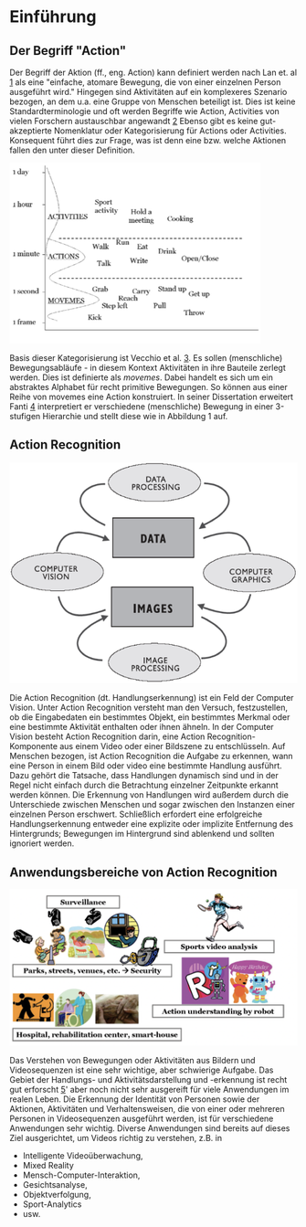 # Einführung

## Der Begriff "Action"

Der Begriff der Aktion (ff., eng. Action) kann definiert werden nach Lan et. al [1](https://proceedings.neurips.cc/paper/2012/file/c399862d3b9d6b76c8436e924a68c45b-Paper.pdf) als eine "einfache, atomare Bewegung, die von einer einzelnen Person ausgeführt wird." Hingegen sind Aktivitäten auf ein komplexeres Szenario bezogen, an dem u.a. eine Gruppe von Menschen beteiligt ist. Dies ist keine Standardterminologie und oft werden Begriffe wie Action, Activities von vielen Forschern austauschbar angewandt [2](https://www.sciencedirect.com/science/article/pii/S1077314206001263)
Ebenso gibt es keine gut-akzeptierte Nomenklatur oder Kategorisierung für Actions oder Activities.
Konsequent führt dies zur Frage, was ist denn eine bzw. welche Aktionen fallen den unter dieser Definition.

![move_and_action](img/Concept_of_moveme_and_action_hierarchy.png)

Basis dieser Kategorisierung ist Vecchio et al. [3](https://www.researchgate.net/publication/222651782_Decomposition_of_human_motion_into_dynamics-based_primitives_with_application_to_drawing_tasks). Es sollen (menschliche) Bewegungsabläufe - in diesem Kontext Aktivitäten in ihre Bauteile zerlegt werden. Dies ist definierte als *movemes*. Dabei handelt es sich um ein abstraktes Alphabet für recht primitive Bewegungen. So können aus einer Reihe von movemes eine Action konstruiert. In seiner Dissertation erweitert Fanti [4](https://thesis.library.caltech.edu/5178/) interpretiert er verschiedene (menschliche) Bewegung in einer 3-stufigen Hierarchie und stellt diese wie in Abbildung 1 auf.
## Action Recognition

![computer_vision](img/Computer_Vision.png)

Die Action Recognition (dt. Handlungserkennung) ist ein Feld der Computer Vision.
Unter Action Recognition versteht man den Versuch, festzustellen, ob die Eingabedaten ein bestimmtes Objekt, ein bestimmtes Merkmal oder eine bestimmte Aktivität enthalten oder ihnen ähneln. In der Computer Vision besteht Action Recognition darin, eine Action Recognition-Komponente aus einem Video oder einer Bildszene zu entschlüsseln. Auf Menschen bezogen, ist Action Recognition die Aufgabe zu erkennen, wann eine Person in einem Bild oder video eine bestimmte Handlung ausführt. 
Dazu gehört die Tatsache, dass Handlungen dynamisch sind und in der Regel nicht einfach durch die Betrachtung einzelner Zeitpunkte erkannt werden können. Die Erkennung von Handlungen wird außerdem durch die Unterschiede zwischen Menschen und sogar zwischen den Instanzen einer einzelnen Person erschwert. Schließlich erfordert eine erfolgreiche Handlungserkennung entweder eine explizite oder implizite Entfernung des Hintergrunds; Bewegungen im Hintergrund sind ablenkend und sollten ignoriert werden. 
## Anwendungsbereiche von Action Recognition

![application_realm_ar](img/Application_realm_AR.png)

Das Verstehen von Bewegungen oder Aktivitäten aus Bildern und Videosequenzen ist eine sehr wichtige, aber schwierige Aufgabe. Das Gebiet der Handlungs- und Aktivitätsdarstellung und -erkennung ist recht gut erforscht [5](https://ieeexplore.ieee.org/document/5771378)' aber noch nicht sehr ausgereift für viele Anwendungen im realen Leben. Die Erkennung der Identität von Personen sowie der Aktionen, Aktivitäten und Verhaltensweisen, die von einer oder mehreren Personen in Videosequenzen ausgeführt werden, ist für verschiedene Anwendungen sehr wichtig. Diverse Anwendungen sind bereits auf dieses Ziel ausgerichtet, um Videos richtig zu verstehen, z.B. in

- Intelligente Videoüberwachung,
- Mixed Reality
- Mensch-Computer-Interaktion,
- Gesichtsanalyse,
- Objektverfolgung,
- Sport-Analytics
- usw. 
